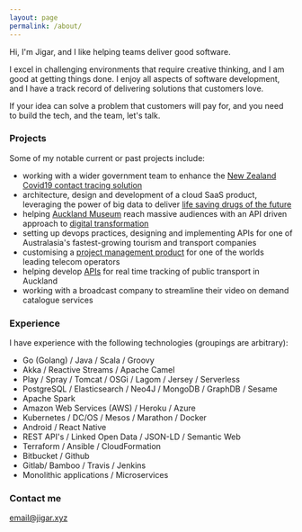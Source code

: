 ```yaml
---
layout: page
permalink: /about/
---
```


Hi, I'm Jigar, and I like helping teams deliver good software.

I excel in challenging environments that require creative thinking, and I am good at getting things done. I enjoy all 
aspects of software development, and I have a track record of delivering solutions that customers love.  

If your idea can solve a problem that customers will pay for, and you need to build the tech, and the team, let's talk.

### Projects

Some of my notable current or past projects include:
- working with a wider government team to enhance the [New Zealand Covid19 contact tracing solution](https://tracing.covid19.govt.nz/)
- architecture, design and development of a cloud SaaS product, leveraging the power of big data to deliver [life saving drugs of the future](https://www.geneious.com/biopharma/features/)
- helping [Auckland Museum](https://www.aucklandmuseum.com/) reach massive audiences with an API driven approach to [digital transformation](https://www.aucklandmuseum.com/discover/collections-online/our-data)
- setting up devops practices, designing and implementing APIs for one of Australasia's fastest-growing tourism and transport companies
- customising a [project management product](https://www.digite.com/) for one of the worlds leading telecom operators
- helping develop [APIs](https://dev-portal.at.govt.nz/) for real time tracking of public transport in Auckland
- working with a broadcast company to streamline their video on demand catalogue services

### Experience

I have experience with the following technologies (groupings are arbitrary):

- Go (Golang) / Java / Scala / Groovy
- Akka / Reactive Streams / Apache Camel
- Play / Spray / Tomcat / OSGi / Lagom / Jersey / Serverless
- PostgreSQL / Elasticsearch / Neo4J / MongoDB / GraphDB / Sesame
- Apache Spark
- Amazon Web Services (AWS) / Heroku / Azure
- Kubernetes / DC/OS / Mesos / Marathon / Docker
- Android / React Native
- REST API's / Linked Open Data / JSON-LD / Semantic Web
- Terraform / Ansible / CloudFormation
- Bitbucket / Github
- Gitlab/ Bamboo / Travis / Jenkins
- Monolithic applications / Microservices 

### Contact me

[email@jigar.xyz](mailto:email@jigar.xyz)
